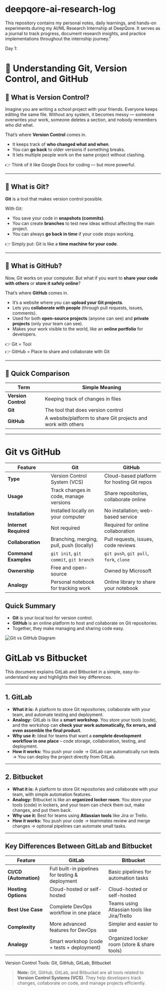 # deepqore-ai-research-log
This repository contains my personal notes, daily learnings, and hands-on experiments during my AI/ML Research Internship at DeepQore. It serves as a journal to track progress, document research insights, and practice implementations throughout the internship journey.”



Day 1:

# 📘 Understanding Git, Version Control, and GitHub  

## 🔹 What is Version Control?  
Imagine you are writing a school project with your friends. Everyone keeps editing the same file. Without any system, it becomes messy — someone overwrites your work, someone deletes a section, and nobody remembers who did what.  

That’s where **Version Control** comes in.  
- It keeps track of **who changed what and when**.  
- You can **go back** to older versions if something breaks.  
- It lets multiple people work on the same project without clashing.  

👉 Think of it like Google Docs for coding — but more powerful.  

---

## 🔹 What is Git?  
**Git** is a tool that makes version control possible.  

With Git:  
- You save your code in **snapshots (commits)**.  
- You can create **branches** to test new ideas without affecting the main project.  
- You can always **go back in time** if your code stops working.  

👉 Simply put: Git is like a **time machine for your code**.  

---

## 🔹 What is GitHub?  
Now, Git works on your computer. But what if you want to **share your code with others** or **store it safely online**?  

That’s where **GitHub** comes in.  
- It’s a website where you can **upload your Git projects**.  
- Lets you **collaborate with people** (through pull requests, issues, comments).  
- Used for both **open-source projects** (anyone can see) and **private projects** (only your team can see).  
- Makes your work visible to the world, like an **online portfolio** for developers.  

👉 Git = Tool  
👉 GitHub = Place to share and collaborate with Git  

---

## 🔹 Quick Comparison  

| Term | Simple Meaning |
|------|----------------|
| **Version Control** | Keeping track of changes in files |
| **Git** | The tool that does version control |
| **GitHub** | A website/platform to share Git projects and work with others |

---
# Git vs GitHub


| Feature               | Git                                         | GitHub                                      |
|-----------------------|--------------------------------------------|--------------------------------------------|
| **Type**              | Version Control System (VCS)               | Cloud-based platform for hosting Git repos |
| **Usage**             | Track changes in code, manage versions     | Share repositories, collaborate online    |
| **Installation**      | Installed locally on your computer         | No installation; web-based service        |
| **Internet Required** | Not required                               | Required for online collaboration          |
| **Collaboration**     | Branching, merging, pull, push (locally)  | Pull requests, issues, code reviews        |
| **Command Examples**  | `git init`, `git commit`, `git branch`     | `git push`, `git pull`, `fork`, `clone`   |
| **Ownership**         | Free and open-source                        | Owned by Microsoft                        |
| **Analogy**           | Personal notebook for tracking work        | Online library to share your notebook     |

## Quick Summary
- **Git** is your local tool for version control.  
- **GitHub** is an online platform to host and collaborate on Git repositories.  
- Together, they make managing and sharing code easy.  

![Git vs GitHub Diagram](https://github.com/user-attachments/assets/7c6f3c67-a792-4c08-9244-799f3d2e6bac)

# GitLab vs Bitbucket

This document explains GitLab and Bitbucket in a simple, easy-to-understand way and highlights their key differences.

---

## **1. GitLab**

- **What it is:** A platform to store Git repositories, collaborate with your team, and automate testing and deployment.  
- **Analogy:** GitLab is like a **smart workshop**. You store your tools (code), and the workshop can **check your work automatically, fix errors, and even assemble the final product**.  
- **Why use it:** Ideal for teams that want a **complete development workflow in one place** – code storage, collaboration, testing, and deployment.  
- **How it works:** You push your code → GitLab can automatically run tests → You can deploy the project directly from GitLab.

---

## **2. Bitbucket**

- **What it is:** A platform to store Git repositories and collaborate with your team, with simple automation features.  
- **Analogy:** Bitbucket is like an **organized locker room**. You store your tools (code) in lockers, and your team can check them out, make changes, and put them back.  
- **Why use it:** Best for teams using **Atlassian tools** like Jira or Trello.  
- **How it works:** You push your code → teammates review and merge changes → optional pipelines can automate small tasks.

---

## **Key Differences Between GitLab and Bitbucket**

| Feature                 | GitLab                                 | Bitbucket                               |
|-------------------------|----------------------------------------|----------------------------------------|
| **CI/CD (Automation)**  | Full built-in pipelines for testing & deployment | Basic pipelines for automation tasks  |
| **Hosting Options**     | Cloud-hosted or self-hosted             | Cloud-hosted or self-hosted             |
| **Best Use Case**       | Complete DevOps workflow in one place  | Teams using Atlassian tools like Jira/Trello |
| **Complexity**          | More advanced features for DevOps      | Simpler and easier to use               |
| **Analogy**             | Smart workshop (code + tests + deployment) | Organized locker room (store & share tools) |


 Version Control Tools: Git, GitHub, GitLab, Bitbucket

> **Note:** Git, GitHub, GitLab, and Bitbucket are all tools related to **Version Control Systems (VCS)**. They help developers track changes, collaborate on code, and manage projects efficiently.

